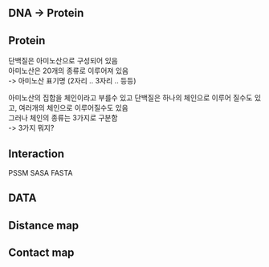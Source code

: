 ## DNA -> Protein



## Protein

단백질은 아미노산으로 구성되어 있음  
아미노산은 20개의 종류로 이루어져 있음  
-> 아미노산 표기명 (2자리 .. 3자리 .. 등등) 

아미노산의 집합을 체인이라고 부를수 있고 단백질은 하나의 체인으로 이루어 질수도 있고, 여러개의 체인으로 이루어질수도 있음  
그러나 체인의 종류는 3가지로 구분함  
-> 3가지 뭐지?   

## Interaction 

PSSM
SASA
FASTA 


## DATA

## Distance map

## Contact map
